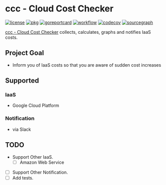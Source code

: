 # ccc - Cloud Cost Checker

[![license](https://img.shields.io/github/license/kunitsuinc/ccc)](LICENSE)
[![pkg](https://pkg.go.dev/badge/github.com/kunitsuinc/ccc)](https://pkg.go.dev/github.com/kunitsuinc/ccc)
[![goreportcard](https://goreportcard.com/badge/github.com/kunitsuinc/ccc)](https://goreportcard.com/report/github.com/kunitsuinc/ccc)
[![workflow](https://github.com/kunitsuinc/ccc/workflows/CI/badge.svg)](https://github.com/kunitsuinc/ccc/tree/main)
[![codecov](https://codecov.io/gh/kunitsuinc/ccc/branch/main/graph/badge.svg?token=4UML9FB7BX)](https://codecov.io/gh/kunitsuinc/ccc)
[![sourcegraph](https://sourcegraph.com/github.com/kunitsuinc/ccc/-/badge.svg)](https://sourcegraph.com/github.com/kunitsuinc/ccc)

[ccc - Cloud Cost Checker](https://github.com/kunitsuinc/ccc) collects, calculates, graphs and notifies IaaS costs.  

## Project Goal

- Inform you of IaaS costs so that you are aware of sudden cost increases

## Supported

### IaaS

- Google Cloud Platform

### Notification

- via Slack

## TODO

- Support Other IaaS.
  - [ ] Amazon Web Service
- [ ] Support Other Notification.
- [ ] Add tests.
